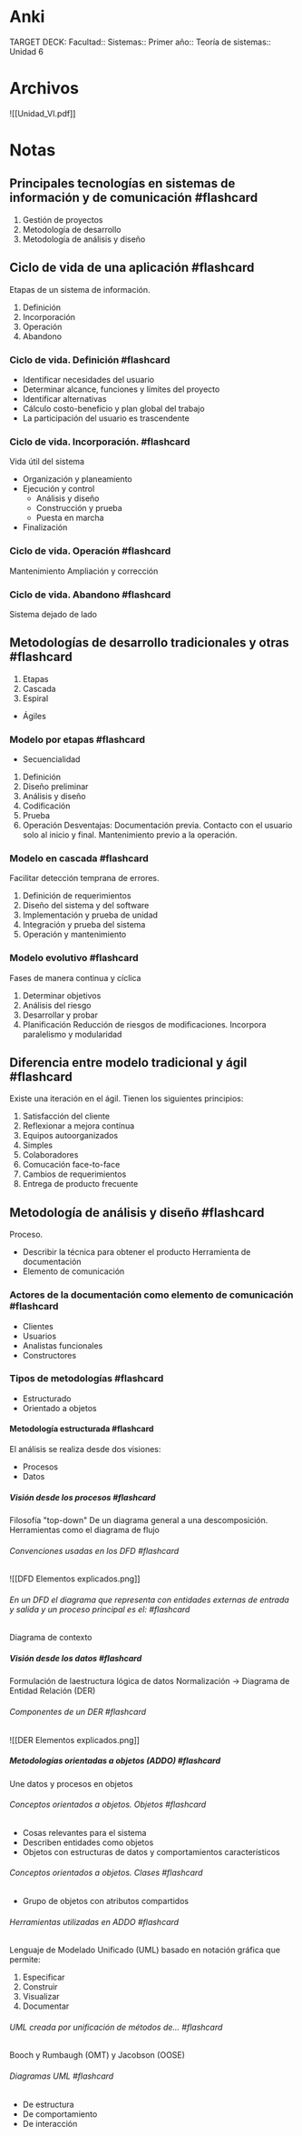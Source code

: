 # Anki
TARGET DECK: Facultad:: Sistemas:: Primer año:: Teoría de sistemas:: Unidad 6
# Archivos
![[Unidad_VI.pdf]]
# Notas
## Principales tecnologías en sistemas de información y de comunicación #flashcard
1. Gestión de proyectos
2. Metodología de desarrollo
3. Metodología de análisis y diseño
<!--ID: 1700157010808-->



## Ciclo de vida de una aplicación #flashcard
Etapas de un sistema de información.
1. Definición
2. Incorporación
3. Operación
4. Abandono
 
<!--ID: 1700157010813-->



### Ciclo de vida. Definición #flashcard
- Identificar necesidades del usuario
- Determinar alcance, funciones y límites del proyecto
- Identificar alternativas
- Cálculo costo-beneficio y plan global del trabajo
- La participación del usuario es trascendente
 
<!--ID: 1700157010817-->



### Ciclo de vida. Incorporación. #flashcard
Vida útil del sistema
- Organización y planeamiento
- Ejecución y control
	- Análisis y diseño
	- Construcción y prueba
	- Puesta en marcha
- Finalización
 
<!--ID: 1700157010822-->



### Ciclo de vida. Operación #flashcard
Mantenimiento
Ampliación y corrección
 
<!--ID: 1700157010828-->



### Ciclo de vida. Abandono #flashcard
Sistema dejado de lado
 
<!--ID: 1700157010832-->



## Metodologías de desarrollo tradicionales y otras #flashcard
1. Etapas
2. Cascada
3. Espiral
- Ágiles
 
<!--ID: 1700157010836-->



### Modelo por etapas #flashcard
- Secuencialidad
1. Definición
2. Diseño preliminar
3. Análisis y diseño
4. Codificación
5. Prueba
6. Operación
Desventajas: Documentación previa. Contacto con el usuario solo al inicio y final.
Mantenimiento previo a la operación.
 
<!--ID: 1700157010840-->



### Modelo en cascada #flashcard
Facilitar detección temprana de errores.
1. Definición de requerimientos
2. Diseño del sistema y del software
3. Implementación y prueba de unidad
4. Integración y prueba del sistema
5. Operación y mantenimiento
 
<!--ID: 1700157010844-->



### Modelo evolutivo #flashcard
Fases de manera continua y cíclica
1. Determinar objetivos
2. Análisis del riesgo
3. Desarrollar y probar
4. Planificación
Reducción de riesgos de modificaciones. Incorpora paralelismo y modularidad
 
<!--ID: 1700157010848-->



## Diferencia entre modelo tradicional y ágil #flashcard
Existe una iteración en el ágil.
Tienen los siguientes principios:
1. Satisfacción del cliente
2. Reflexionar a mejora contínua
3. Equipos autoorganizados
4. Simples
5. Colaboradores
6. Comucación face-to-face
7. Cambios de requerimientos
8. Entrega de producto frecuente
 
<!--ID: 1700157010854-->



## Metodología de análisis y diseño #flashcard
Proceso.
- Describir la técnica para obtener el producto
Herramienta de documentación
- Elemento de comunicación
 
<!--ID: 1700157010860-->



### Actores de la documentación como elemento de comunicación #flashcard
- Clientes
- Usuarios
- Analistas funcionales
- Constructores
 
<!--ID: 1700157010865-->



### Tipos de metodologías #flashcard
- Estructurado
- Orientado a objetos
 
<!--ID: 1700157010869-->



#### Metodología estructurada #flashcard
El análisis se realiza desde dos visiones:
- Procesos
- Datos
 
<!--ID: 1700157010873-->



##### Visión desde los procesos #flashcard
Filosofía "top-down"
De un diagrama general a una descomposición.
Herramientas como el diagrama de flujo
###### Convenciones usadas en los DFD #flashcard
![[DFD Elementos explicados.png]]
###### En un DFD el diagrama que representa con entidades externas de entrada y salida y un proceso principal es el: #flashcard
Diagrama de contexto
 
<!--ID: 1700157010877-->



##### Visión desde los datos #flashcard
Formulación de laestructura lógica de datos
Normalización -> Diagrama de Entidad Relación (DER)
 
<!--ID: 1700157010882-->



###### Componentes de un DER #flashcard
![[DER Elementos explicados.png]]
 
<!--ID: 1700157010886-->



##### Metodologías orientadas a objetos (ADDO) #flashcard
Une datos y procesos en objetos
 
<!--ID: 1700157010890-->



###### Conceptos orientados a objetos. Objetos #flashcard
- Cosas relevantes para el sistema
- Describen entidades como objetos
- Objetos con estructuras de datos y comportamientos característicos
 
<!--ID: 1700157010894-->



###### Conceptos orientados a objetos. Clases #flashcard
- Grupo de objetos con atributos compartidos
 
<!--ID: 1700157010899-->



###### Herramientas utilizadas en ADDO #flashcard
Lenguaje de Modelado Unificado (UML) basado en notación gráfica que permite:
1. Especificar
2. Construir
3. Visualizar
4. Documentar
 
<!--ID: 1700157010903-->



###### UML creada por unificación de métodos de... #flashcard
Booch y Rumbaugh (OMT) y Jacobson (OOSE)
 
<!--ID: 1700157010909-->



###### Diagramas UML #flashcard
- De estructura
- De comportamiento
- De interacción
 
<!--ID: 1700157010915-->


